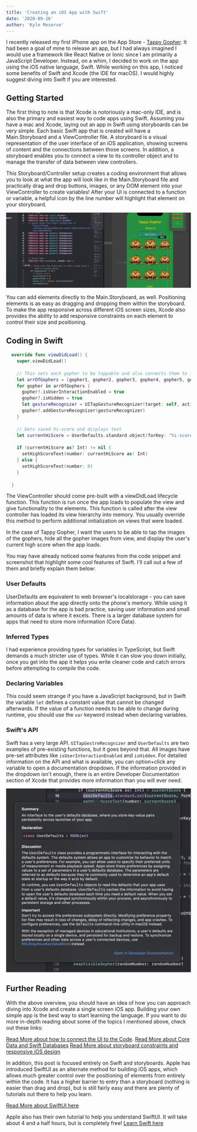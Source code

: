 ```yaml
---
title: 'Creating an iOS App with Swift'
date: '2020-09-26'
author: 'Kyle Meserve'
---
```


I recently released my first iPhone app on the App Store - [Tappy Gopher](https://apps.apple.com/us/app/tappy-gopher/id1497439278). It had been a goal of mine to release an app, but I had always imagined I would use a framework like React Native or Ionic since I am primarily a JavaScript Developer. Instead, on a whim, I decided to work on the app using the iOS native language, Swift. While working on this app, I noticed some benefits of Swift and Xcode (the IDE for macOS). I would highly suggest diving into Swift if you are interested.

## Getting Started

The first thing to note is that Xcode is notoriously a mac-only IDE, and is also the primary and easiest way to code apps using Swift. Assuming you have a mac and Xcode, laying out an app in Swift using storyboards can be very simple. Each basic Swift app that is created will have a Main.Storyboard and a ViewController file. A storyboard is a visual representation of the user interface of an iOS application, showing screens of content and the connections between those screens. In addition, a storyboard enables you to connect a view to its controller object and to manage the transfer of data between view controllers. 

This Storyboard/Controller setup creates a coding environment that allows you to look at what the app will look like in the Main.Storyboard file and practically drag and drop buttons, images, or any DOM element into your ViewController to create variables! After your UI is connected to a function or variable, a helpful icon by the line number will highlight that element on your storyboard. 

![](./connecting-button-to-function-swift.png)

You can add elements directly to the Main.Storyboard, as well. Positioning elements is as easy as dragging and dropping them within the storyboard. To make the app responsive across different iOS screen sizes, Xcode also provides the ability to add responsive constraints on each element to control their size and positioning. 

## Coding in Swift

```swift
  override func viewDidLoad() {
    super.viewDidLoad()
    
    // This sets each gopher to be tappable and also connects them to increment the score when tapped
    let arrOfGophers = [gopher1, gopher2, gopher3, gopher4, gopher5, gopher6, gopher7, gopher8, gopher9]
    for gopher in arrOfGophers {
      gopher?.isUserInteractionEnabled = true
      gopher?.isHidden = true
      let gestureRecognizer = UITapGestureRecognizer(target: self, action: #selector(scoreUp))
      gopher?.addGestureRecognizer(gestureRecognizer)
    }
    
    // Gets saved hi-score and displays text
    let currentHiScore = UserDefaults.standard.object(forKey: "hi-score")
    
    if (currentHiScore as? Int) != nil {
      setHighScoreText(number: currentHiScore as! Int)
    } else {
      setHighScoreText(number: 0)
    }
    
  }
```

The ViewController should come pre-built with a viewDidLoad lifecycle function. This function is run once the app loads to populate the view and give functionality to the elements. This function is called after the view controller has loaded its view hierarchy into memory. You usually override this method to perform additional initialization on views that were loaded.

In the case of Tappy Gopher, I want the users to be able to tap the images of the gophers, hide all the gopher images from view, and display the user's current high score when the app loads. 

You may have already noticed some features from the code snippet and screenshot that highlight some cool features of Swift. I'll call out a few of them and briefly explain them below:

### User Defaults

UserDefaults are equivalent to web browser's localstorage - you can save information about the app directly onto the phone's memory. While using it as a database for the app is bad practice, saving user information and small amounts of data is where it excels. There is a larger database system for apps that need to store more information (Core Data).

### Inferred Types

I had experience providing types for variables in TypeScript, but Swift demands a much stricter use of types. While it can slow you down initially, once you get into the app it helps you write cleaner code and catch errors before attempting to compile the code. 

### Declaring Variables

This could seem strange if you have a JavaScript background, but in Swift the variable `let` defines a constant value that cannot be changed afterwards. If the value of a function needs to be able to change during runtime, you should use the `var` keyword instead when declaring variables. 

### Swift's API

Swift has a very large API. `UITapGestreRecognizer` and `UserDefaults` are two examples of pre-existing functions, but it goes beyond that. All images have pre-set attributes like `isUserInteractionEnabled` and `isHidden`. For detailed information on the API and what is available, you can option+click any variable to open a documentation dropdown. If the information provided in the dropdown isn't enough, there is an entire Developer Documentation section of Xcode that provides more information than you will ever need. 

![](./swift-api-dropdown.png)

## Further Reading

With the above overview, you should have an idea of how you can approach diving into Xcode and create a single screen iOS app. Building your own simple app is the best way to start learning the language. If you want to do more in-depth reading about some of the topics I mentioned above, check out these links:

[Read More about how to connect the UI to the Code](https://developer.apple.com/library/archive/referencelibrary/GettingStarted/DevelopiOSAppsSwift/ConnectTheUIToCode.html).
[Read More about Core Data and Swift Databases](https://developer.apple.com/documentation/coredata)
[Read More about storyboard constraints and responsive iOS design](https://medium.com/@nikeshakya51/responsive-design-in-ios-b35dc7f22821)

In addition, this post is focused entirely on Swift and storyboards. Apple has introduced SwiftUI as an alternate method for building iOS apps, which allows much greater control over the positioning of elements from entirely within the code. It has a higher barrier to entry than a storyboard (nothing is easier than drag and drop), but is still fairly easy and there are plenty of tutorials out there to help you learn.

[Read More about SwiftUI here](https://developer.apple.com/xcode/swiftui/)

Apple also has their own tutorial to help you understand SwiftUI. It will take about 4 and a half hours, but is completely free! [Learn Swift here](https://developer.apple.com/tutorials/swiftui/)